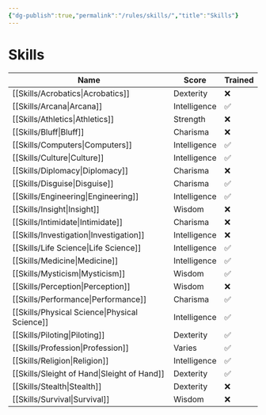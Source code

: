 ```yaml
---
{"dg-publish":true,"permalink":"/rules/skills/","title":"Skills"}
---
```


# Skills
| Name                                             | Score        | Trained |
| ------------------------------------------------ | ------------ | ------- |
| [[Skills/Acrobatics\|Acrobatics]]             | Dexterity    | ❌       |
| [[Skills/Arcana\|Arcana]]                     | Intelligence | ✅       |
| [[Skills/Athletics\|Athletics]]               | Strength     | ❌       |
| [[Skills/Bluff\|Bluff]]                       | Charisma     | ❌       |
| [[Skills/Computers\|Computers]]               | Intelligence | ✅       |
| [[Skills/Culture\|Culture]]                   | Intelligence | ✅       |
| [[Skills/Diplomacy\|Diplomacy]]               | Charisma     | ❌       |
| [[Skills/Disguise\|Disguise]]                 | Charisma     | ✅       |
| [[Skills/Engineering\|Engineering]]           | Intelligence | ✅       |
| [[Skills/Insight\|Insight]]                   | Wisdom       | ❌       |
| [[Skills/Intimidate\|Intimidate]]             | Charisma     | ❌       |
| [[Skills/Investigation\|Investigation]]       | Intelligence | ❌       |
| [[Skills/Life Science\|Life Science]]         | Intelligence | ✅       |
| [[Skills/Medicine\|Medicine]]                 | Intelligence | ✅       |
| [[Skills/Mysticism\|Mysticism]]               | Wisdom       | ✅       |
| [[Skills/Perception\|Perception]]             | Wisdom       | ❌       |
| [[Skills/Performance\|Performance]]           | Charisma     | ✅       |
| [[Skills/Physical Science\|Physical Science]] | Intelligence | ✅       |
| [[Skills/Piloting\|Piloting]]                 | Dexterity    | ✅       |
| [[Skills/Profession\|Profession]]             | Varies       | ✅       |
| [[Skills/Religion\|Religion]]                 | Intelligence | ✅       |
| [[Skills/Sleight of Hand\|Sleight of Hand]]   | Dexterity    | ✅       |
| [[Skills/Stealth\|Stealth]]                   | Dexterity    | ❌       |
| [[Skills/Survival\|Survival]]                 | Wisdom       | ❌       |

